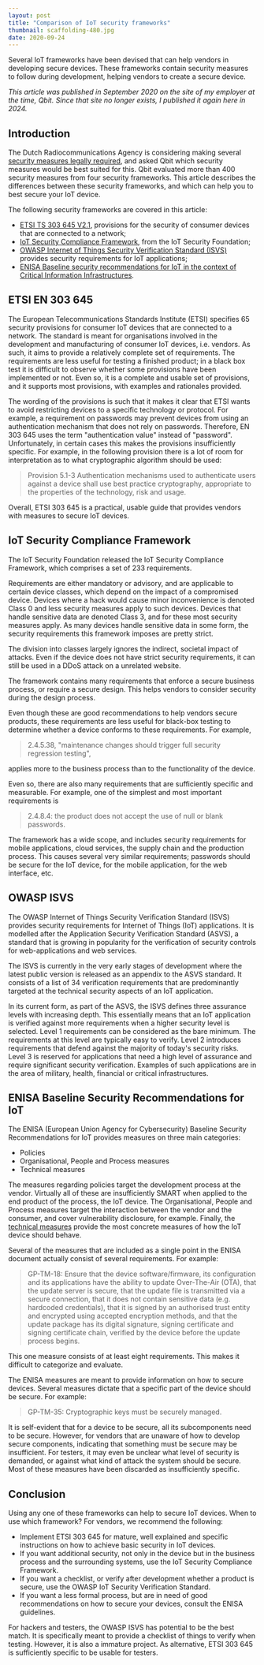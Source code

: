 ```yaml
---
layout: post
title: "Comparison of IoT security frameworks"
thumbnail: scaffolding-480.jpg
date: 2020-09-24
---
```


Several IoT frameworks have been devised that can help vendors in
developing secure devices. These frameworks contain security measures to
follow during development, helping vendors to create a secure device.

<!-- Photo source: https://pixabay.com/photos/construction-site-construction-work-592458/ -->

*This article was published in September 2020 on the site of my employer at the time, Qbit. Since that site no longer exists, I published it again here in 2024.*

## Introduction

The Dutch Radiocommunications Agency is considering making several
[security measures legally required](/2020/09/30/iot-security-regulation/), and asked Qbit
which security measures would be best suited for
this. Qbit evaluated more than 400 security measures from four security
frameworks. This article describes the differences between these
security frameworks, and which can help you to best secure your IoT
device.

The following security frameworks are covered in this article:

-   [ETSI TS 303 645
    V2.1](https://www.etsi.org/deliver/etsi_en/303600_303699/303645/02.01.00_30/en_303645v020100v.pdf),
    provisions for the security of consumer devices that are connected
    to a network;
-   [IoT Security Compliance
    Framework](https://www.iotsecurityfoundation.org/best-practice-guidelines/),
    from the IoT Security Foundation;
-   [OWASP Internet of Things Security Verification Standard
    (ISVS)](https://owasp.org/www-project-iot-security-verification-standard/)
    provides security requirements for IoT applications;
-   [ENISA Baseline security recommendations for IoT in the context of
    Critical Information
    Infrastructures](https://www.enisa.europa.eu/publications/baseline-security-recommendations-for-iot).

## ETSI EN 303 645

The European Telecommunications Standards Institute (ETSI) specifies 65
security provisions for consumer IoT devices that are connected to a
network. The standard is meant for organisations involved in the
development and manufacturing of consumer IoT devices, i.e. vendors. As
such, it aims to provide a relatively complete set of requirements. The
requirements are less useful for testing a finished product; in a black
box test it is difficult to observe whether some provisions have been
implemented or not. Even so, it is a complete and usable set of
provisions, and it supports most provisions, with examples and
rationales provided.

The wording of the provisions is such that it makes it clear that ETSI
wants to avoid restricting devices to a specific technology or protocol.
For example, a requirement on passwords may prevent devices from using
an authentication mechanism that does not rely on passwords. Therefore,
EN 303 645 uses the term "authentication value" instead of "password".
Unfortunately, in certain cases this makes the provisions insufficiently
specific. For example, in the following provision there is a lot of room
for interpretation as to what cryptographic algorithm should be used:

> Provision 5.1-3 Authentication mechanisms used to authenticate users
against a device shall use best practice cryptography, appropriate to
the properties of the technology, risk and usage.

Overall, ETSI 303 645 is a practical, usable guide that provides vendors
with measures to secure IoT devices.

## IoT Security Compliance Framework

The IoT Security Foundation released the IoT Security Compliance
Framework, which comprises a set of 233 requirements.

Requirements are either mandatory or advisory, and are applicable to
certain device classes, which depend on the impact of a compromised
device. Devices where a hack would cause minor inconvenience is denoted
Class 0 and less security measures apply to such devices. Devices that
handle sensitive data are denoted Class 3, and for these most security
measures apply. As many devices handle sensitive data in some form, the
security requirements this framework imposes are pretty strict.

The division into classes largely ignores the indirect, societal impact
of attacks. Even if the device does not have strict security
requirements, it can still be used in a DDoS attack on a unrelated
website.

The framework contains many requirements that enforce a secure business
process, or require a secure design. This helps vendors to consider
security during the design process.

Even though these are good recommendations to help vendors secure
products, these requirements are less useful for black-box testing to
determine whether a device conforms to these requirements. For example,

> 2.4.5.38, "maintenance changes should trigger full security regression
testing",

applies more to the business process than to the functionality of the
device.

Even so, there are also many requirements that are sufficiently specific
and measurable. For example, one of the simplest and most important
requirements is

> 2.4.8.4: the product does not accept the use of null or blank
passwords.

The framework has a wide scope, and includes security requirements for
mobile applications, cloud services, the supply chain and the production
process. This causes several very similar requirements; passwords should
be secure for the IoT device, for the mobile application, for the web
interface, etc.

## OWASP ISVS

The OWASP Internet of Things Security Verification Standard (ISVS)
provides security requirements for Internet of Things (IoT)
applications. It is modelled after the Application Security Verification
Standard (ASVS), a standard that is growing in popularity for the
verification of security controls for web-applications and web services.

The ISVS is currently in the very early stages of development where the
latest public version is released as an appendix to the ASVS standard.
It consists of a list of 34 verification requirements that are
predominantly targeted at the technical security aspects of an IoT
application.

In its current form, as part of the ASVS, the ISVS defines three
assurance levels with increasing depth. This essentially means that an
IoT application is verified against more requirements when a higher
security level is selected. Level 1 requirements can be considered as
the bare minimum. The requirements at this level are typically easy to
verify. Level 2 introduces requirements that defend against the majority
of today's security risks. Level 3 is reserved for applications that
need a high level of assurance and require significant security
verification. Examples of such applications are in the area of military,
health, financial or critical infrastructures.

## ENISA Baseline Security Recommendations for IoT

The ENISA (European Union Agency for Cybersecurity) Baseline Security
Recommendations for IoT provides measures on three main categories:

- Policies
- Organisational, People and Process measures
- Technical measures

The measures regarding policies target the development process at the
vendor. Virtually all of these are insufficiently SMART when applied to
the end product of the process, the IoT device. The Organisational,
People and Process measures target the interaction between the vendor
and the consumer, and cover vulnerability disclosure, for example.
Finally, the [technical measures](/2019/05/08/enisa-iot-technical-measures/) provide the most concrete measures of
how the IoT device should behave.

Several of the measures that are included as a single point in the ENISA
document actually consist of several requirements. For example:

> GP-TM-18: Ensure that the device software/firmware, its configuration
and its applications have the ability to update Over-The-Air (OTA), that
the update server is secure, that the update file is transmitted via a
secure connection, that it does not contain sensitive data (e.g.
hardcoded credentials), that it is signed by an authorised trust entity
and encrypted using accepted encryption methods, and that the update
package has its digital signature, signing certificate and signing
certificate chain, verified by the device before the update process
begins.

This one measure consists of at least eight requirements. This makes it
difficult to categorize and evaluate.

The ENISA measures are meant to provide information on how to secure
devices. Several measures dictate that a specific part of the device
should be secure. For example:

> GP-TM-35: Cryptographic keys must be securely managed.

It is self-evident that for a device to be secure, all its subcomponents
need to be secure. However, for vendors that are unaware of how to
develop secure components, indicating that something must be secure may
be insufficient. For testers, it may even be unclear what level of
security is demanded, or against what kind of attack the system should
be secure. Most of these measures have been discarded as insufficiently
specific.

## Conclusion

Using any one of these frameworks can help to secure IoT devices. When
to use which framework? For vendors, we recommend the following:

-   Implement ETSI 303 645 for mature, well explained and specific
    instructions on how to achieve basic security in IoT devices.
-   If you want additional security, not only in the device but in the
    business process and the surrounding systems, use the IoT Security
    Compliance Framework.
-   If you want a checklist, or verify after development whether a
    product is secure, use the OWASP IoT Security Verification Standard.
-   If you want a less formal process, but are in need of good
    recommendations on how to secure your devices, consult the ENISA
    guidelines.

For hackers and testers, the OWASP ISVS has potential to be the best
match. It is specifically meant to provide a checklist of things to
verify when testing. However, it is also a immature project. As
alternative, ETSI 303 645 is sufficiently specific to be usable for
testers.
